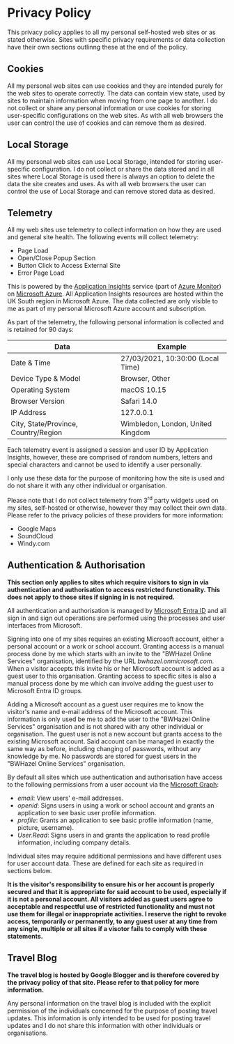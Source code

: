 # Privacy Policy

This privacy policy applies to all my personal self-hosted web sites or as stated otherwise.  Sites with specific privacy requirements or data collection have their own sections outlinng these at the end of the policy.

## Cookies

All my personal web sites can use cookies and they are intended purely for the web sites to operate correctly.  The data can contain view state, used by sites to maintain information when moving from one page to another.  I do not collect or share any personal information or use cookies for storing user-specific configurations on the web sites.  As with all web browsers the user can control the use of cookies and can remove them as desired.

## Local Storage

All my personal web sites can use Local Storage, intended for storing user-specific configuration.  I do not collect or share the data stored and in all sites where Local Storage is used there is always an option to delete the data the site creates and uses.  As with all web browsers the user can control the use of Local Storage and can remove stored data as desired.

## Telemetry

All my web sites use telemetry to collect information on how they are used and general site health.  The following events will collect telemetry:

* Page Load
* Open/Close Popup Section
* Button Click to Access External Site
* Error Page Load

This is powered by the [Application Insights](https://learn.microsoft.com/en-us/azure/azure-monitor/app/app-insights-overview) service (part of [Azure Monitor](https://azure.microsoft.com/en-gb/products/monitor/)) on [Microsoft Azure](https://azure.microsoft.com/en-gb/).  All Application Insights resources are hosted within the UK South region in Microsoft Azure.  The data collected are only visible to me as part of my personal Microsoft Azure account and subscription.

As part of the telemetry, the following personal information is collected and is retained for 90 days:

Data | Example
--- | ---
Date & Time | 27/03/2021, 10:30:00 (Local Time)
Device Type & Model | Browser, Other
Operating System | macOS 10.15
Browser Version | Safari 14.0
IP Address | 127.0.0.1
City, State/Province, Country/Region | Wimbledon, London, United Kingdom

Each telemetry event is assigned a session and user ID by Application Insights, however, these are comprised of random numbers, letters and special characters and cannot be used to identify a user personally.

I only use these data for the purpose of monitoring how the site is used and do not share it with any other individual or organisation.

Please note that I do not collect telemetry from 3<sup>rd</sup> party widgets used on my sites, self-hosted or otherwise, however they may collect their own data.  Please refer to the privacy policies of these providers for more information:

* Google Maps
* SoundCloud
* Windy.com

## Authentication & Authorisation

**This section only applies to sites which require visitors to sign in via authentication and authorisation to access restricted functionality.  This does not apply to those sites if signing in is not required.**

All authentication and authorisation is managed by [Microsoft Entra ID](https://www.microsoft.com/en-gb/security/business/identity-access/microsoft-entra-id) and all sign in and sign out operations are performed using the processes and user interfaces from Microsoft.

Signing into one of my sites requires an existing Microsoft account, either a personal account or a work or school account.  Granting access is a manual process done by me which starts with an invite to the "BWHazel Online Services" organisation, identified by the URL _bwhazel.onmicrosoft.com_.  When a visitor accepts this invite his or her Microsoft account is added as a guest user to this organisation.  Granting access to specific sites is also a manual process done by me which can involve adding the guest user to Microsoft Entra ID groups.

Adding a Microsoft account as a guest user requires me to know the visitor's name and e-mail address of the Microsoft account.  This information is only used be me to add the user to the "BWHazel Online Services" organisation and is not shared with any other individual or organisation.  The guest user is not a new account but grants access to the existing Microsoft account.  Said account can be managed in exactly the same way as before, including changing of passwords, without any knowledge by me.  No passwords are stored for guest users in the "BWHazel Online Services" organisation.

By default all sites which use authentication and authorisation have access to the following permissions from a user account via the [Microsoft Graph](https://learn.microsoft.com/en-us/graph/permissions-reference):

* _email_: View users' e-mail addresses.
* _openid_: Signs users in using a work or school account and grants an application to see basic user profile information.
* _profile_: Grants an application to see basic profile information (name, picture, username).
* _User.Read_: Signs users in and grants the application to read profile information, including company details.

Individual sites may require additional permissions and have different uses for user account data.  These are defined for each site as required in sections below.

**It is the visitor's responsibility to ensure his or her account is properly secured and that it is appropriate for said account to be used, especially if it is not a personal account.  All visitors added as guest users agree to acceptable and respectful use of restricted functionality and must not use them for illegal or inappropriate activities.  I reserve the right to revoke access, temporarily or permanently, to any guest user at any time from any single, multiple or all sites if a visotor fails to comply with these statements.**

## Travel Blog

**The travel blog is hosted by Google Blogger and is therefore covered by the privacy policy of that site.  Please refer to that policy for more information.**

Any personal information on the travel blog is included with the explicit permission of the individuals concerned for the purpose of posting travel updates.  This information is only intended to be used for posting travel updates and I do not share this information with other individuals or organisations.
